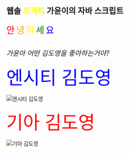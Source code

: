 ## 웹솔 <font color="yellow">토게피</font> 가윤이의 자바 스크립트 
<font color="red" size="5">안</font>
<font color="orange" size="5">녕</font>
<font color="yellow" size="5">하</font>
<font color="green" size="5">세</font>
<font color="blue" size="5">요</font>

<br>
<font size="4"><i>가윤아 어떤 김도영을 좋아하는거야?</i></font>

<font color="blue" size="7">엔시티 김도영</font>

![엔시티 김도영](https://cdn.topstarnews.net/news/photo/202307/15368255_1147145_027_org.jpg)

<font color="red" size="7">기아 김도영</font>

![기아 김도영](https://img.hankyung.com/photo/202307/AKR20230707166700007_01_i_P4.jpg)


